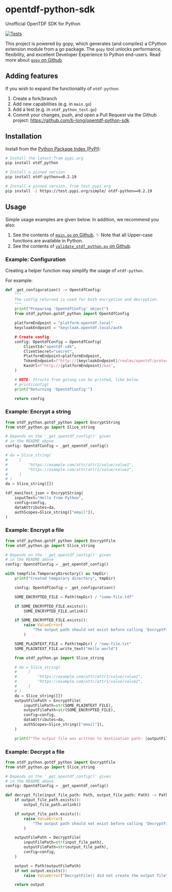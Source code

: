 # opentdf-python-sdk

Unofficial OpenTDF SDK for Python

[![Tests](https://github.com/b-long/opentdf-python-sdk/workflows/PyPIBuild/badge.svg)](https://github.com/b-long/opentdf-python-sdk/actions?query=workflow%3APyPIBuild)

This project is powered by gopy, which generates (and compiles) a CPython extension module from a go package.  The `gopy`
tool unlocks performance, flexibility, and excellent Developer Experience to Python end-users.  Read more about
[`gopy` on Github](https://github.com/go-python/gopy).

## Adding features

If you wish to expand the functionality of `otdf-python`:

1. Create a fork/branch
1. Add new capabilities (e.g. in `main.go`)
1. Add a test (e.g. in `otdf_python_test.go`)
1. Commit your changes, push, and open a Pull Request via
the Github project: https://github.com/b-long/opentdf-python-sdk

## Installation

Install from the [Python Package Index (PyPI)](https://pypi.org):

```bash
# Install the latest from pypi.org
pip install otdf_python

# Install a pinned version
pip install otdf-python==0.2.19

# Install a pinned version, from test.pypi.org
pip install -i https://test.pypi.org/simple/ otdf-python==0.2.19
```

## Usage

Simple usage examples are given below.  In addition, we recommend you also:

1. See the contents of [`main.go` on Github](https://github.com/b-long/opentdf-python-sdk/blob/main/main.go).  ✨ Note that all Upper-case functions are available in Python.
1. See the contents of [`validate_otdf_python.py` on Github](https://github.com/b-long/opentdf-python-sdk/blob/main/validate_otdf_python.py).

### Example: Configuration

Creating a helper function may simplify the usage of `otdf-python`.

For example:

```python
def _get_configuration() -> OpentdfConfig:
    """
    The config returned is used for both encryption and decryption.
    """
    print("Preparing 'OpentdfConfig' object")
    from otdf_python.gotdf_python import OpentdfConfig

    platformEndpoint = "platform.opentdf.local"
    keycloakEndpoint = "keycloak.opentdf.local/auth

    # Create config
    config: OpentdfConfig = OpentdfConfig(
        ClientId="opentdf-sdk",
        ClientSecret="secret",
        PlatformEndpoint=platformEndpoint,
        TokenEndpoint=f"http://{keycloakEndpoint}/realms/opentdf/protocol/openid-connect/token",
        KasUrl=f"http://{platformEndpoint}/kas",
    )

    # NOTE: Structs from golang can be printed, like below
    # print(config)
    print("Returning 'OpentdfConfig'")

    return config
```


### Example: Encrypt a string

```python
from otdf_python.gotdf_python import EncryptString
from otdf_python.go import Slice_string

# Depends on the '_get_opentdf_config()' given
# in the README above
config: OpentdfConfig = _get_opentdf_config()

# da = Slice_string(
#     [
#         "https://example.com/attr/attr1/value/value1",
#         "https://example.com/attr/attr1/value/value2",
#     ]
# )
da = Slice_string([])

tdf_manifest_json = EncryptString(
    inputText="Hello from Python",
    config=config,
    dataAttributes=da,
    authScopes=Slice_string(["email"]),
)
```

### Example: Encrypt a file

```python
from otdf_python.gotdf_python import EncryptFile
from otdf_python.go import Slice_string

# Depends on the '_get_opentdf_config()' given
# in the README above
config: OpentdfConfig = _get_opentdf_config()

with tempfile.TemporaryDirectory() as tmpDir:
    print("Created temporary directory", tmpDir)

    config: OpentdfConfig = _get_configuration()

    SOME_ENCRYPTED_FILE = Path(tmpDir) / "some-file.tdf"

    if SOME_ENCRYPTED_FILE.exists():
        SOME_ENCRYPTED_FILE.unlink()

    if SOME_ENCRYPTED_FILE.exists():
        raise ValueError(
            "The output path should not exist before calling 'EncryptFile()'."
        )

    SOME_PLAINTEXT_FILE = Path(tmpDir) / "new-file.txt"
    SOME_PLAINTEXT_FILE.write_text("Hello world")

    from otdf_python.go import Slice_string

    # da = Slice_string(
    #     [
    #         "https://example.com/attr/attr1/value/value1",
    #         "https://example.com/attr/attr1/value/value2",
    #     ]
    # )
    da = Slice_string([])
    outputFilePath = EncryptFile(
        inputFilePath=str(SOME_PLAINTEXT_FILE),
        outputFilePath=str(SOME_ENCRYPTED_FILE),
        config=config,
        dataAttributes=da,
        authScopes=Slice_string(["email"]),
    )

    print(f"The output file was written to destination path: {outputFilePath}")

```

### Example: Decrypt a file

```python
from otdf_python.gotdf_python import EncryptFile
from otdf_python.go import Slice_string

# Depends on the '_get_opentdf_config()' given
# in the README above
config: OpentdfConfig = _get_opentdf_config()

def decrypt_file(input_file_path: Path, output_file_path: Path) -> Path:
    if output_file_path.exists():
        output_file_path.unlink()

    if output_file_path.exists():
        raise ValueError(
            "The output path should not exist before calling 'DecryptFile()'."
        )

    outputFilePath = DecryptFile(
        inputFilePath=str(input_file_path),
        outputFilePath=str(output_file_path),
        config=config,
    )

    output = Path(outputFilePath)
    if not output.exists():
        raise ValueError("DecryptFile() did not create the output file")

    return output
```
